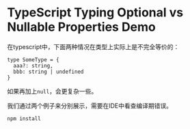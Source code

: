 TypeScript Typing Optional vs Nullable Properties Demo
===========================

在typescript中，下面两种情况在类型上实际上是不完全等价的：

```
type SomeType = {
  aaa?: string,
  bbb: string | undefined
}
```

如果再加上`null`，会更复杂一些。

我们通过两个例子来分别展示，需要在IDE中看查编译期错误。


```
npm install
```
